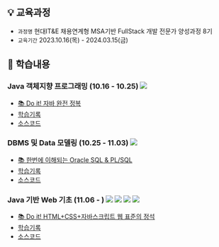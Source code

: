 ## 💡 교육과정

- `과정명` 현대IT&E 채용연계형 MSA기반 FullStack 개발 전문가 양성과정 8기
- `교육기간` 2023.10.16(목) - 2024.03.15(금)

## 📑 학습내용

### Java 객체지향 프로그래밍 (10.16 - 10.25) <img src="https://img.shields.io/badge/java-007396?style=plastic&logo=java&logoColor=white">

- [📚 Do it! 자바 완전 정복](https://product.kyobobook.co.kr/detail/S000001818032)
- [학습기록](https://github.com/sangeun99/hyundai-it-e-java-fullstack/tree/master/lecturenote/01.java)
- [소스코드](https://github.com/sangeun99/hyundai-it-e-java-fullstack/tree/master/01.java/src)

### DBMS 및 Data 모델링 (10.25 - 11.03) <img src="https://img.shields.io/badge/oracle-F80000?style=plastic&logo=oracle&logoColor=white">

- [📚 한번에 이해되는 Oracle SQL & PL/SQL](https://product.kyobobook.co.kr/detail/S000001870526)
- [학습기록](https://github.com/sangeun99/hyundai-it-e-java-fullstack/tree/master/lecturenote/02.dbms)
- [소스코드](https://github.com/sangeun99/hyundai-it-e-java-fullstack/tree/master/02.dbms)

<h3> Java 기반 Web 기초 (11.06 - )
  <img src="https://img.shields.io/badge/html5-E34F26?style=plastic&logo=html5&logoColor=white">
  <img src="https://img.shields.io/badge/css-1572B6?style=plastic&logo=css3&logoColor=white"> 
  <img src="https://img.shields.io/badge/javascript-F7DF1E?style=plastic&logo=javascript&logoColor=black"> 
  <img src="https://img.shields.io/badge/jquery-0769AD?style=plastic&logo=jquery&logoColor=white"></h3>

- [📚 Do it! HTML+CSS+자바스크립트 웹 표준의 정석](https://product.kyobobook.co.kr/detail/S000001818002)
- [학습기록](https://github.com/sangeun99/hyundai-it-e-java-fullstack/tree/master/lecturenote/03.web_basic)
- [소스코드](https://github.com/sangeun99/hyundai-it-e-java-fullstack/tree/master/03.web_basic)